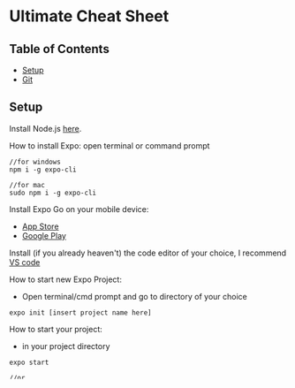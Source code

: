 # Ultimate Cheat Sheet

## Table of Contents
- [Setup](#Setup)
- [Git](#Git)

## Setup

Install Node.js [here](https://nodejs.org/en/).

How to install Expo: open terminal or command prompt

```
//for windows
npm i -g expo-cli

//for mac
sudo npm i -g expo-cli
```

Install Expo Go on your mobile device:
- [App Store](https://apps.apple.com/us/app/expo-go/id982107779)
- [Google Play](https://play.google.com/store/apps/details?id=host.exp.exponent&hl=en_US&gl=US)

Install (if you already heaven't) the code editor of your choice, I recommend [VS code](https://code.visualstudio.com/)

How to start new Expo Project:
- Open terminal/cmd prompt and go to directory of your choice
```
expo init [insert project name here]
```

How to start your project:
- in your project directory
```
expo start 

//or

npm start
```
- Then in metro bundler, scan the qr code with your phone


## Git

### Initialize project as repo (pre-initialized for Expo projects)

```
git init
```

### Clone an existing repository

```
git clone [repo link]
```

### Branches
- important for merging code
  - merge code when two people worked on the repo at the same time, causing conflicting issues
- you can merge branches with a pr (pull request)
- simply create a new branch so the different code can be on separate branches, then merge w/pr

```
//create branch
git branch [branch name]

// go to branch
git checkout [branch name]
```

### How to push changes to a repo

This requires 3 steps 
- staging changes
- commit changes
- push changes

#### Staging changes

```
git add [filename]
//or to stage all changes
git add .
```

#### Commit changes (w/ message)

```
//a message would be like "worked on home screen" or "improved ui"
git commit -m "[insert message]"
```

#### Push changes
```
git push
```

### Pull changes from a repo

```
git pull
```

